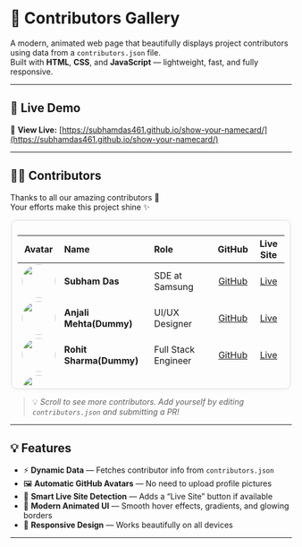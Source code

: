# 🌟 Contributors Gallery

A modern, animated web page that beautifully displays project contributors using data from a `contributors.json` file.  
Built with **HTML**, **CSS**, and **JavaScript** — lightweight, fast, and fully responsive.

---

## 🚀 Live Demo

🔗 **View Live:** [https://subhamdas461.github.io/show-your-namecard/](https://subhamdas461.github.io/show-your-namecard/)

---
## 🧑‍💻 Contributors

Thanks to all our amazing contributors 💚  
Your efforts make this project shine ✨

<div align="center">

<!-- Scrollable container -->
<div style="
  max-height: 280px;
  overflow-y: auto;
  border: 1px solid #ddd;
  border-radius: 10px;
  padding: 10px;
  width: 95%;
  box-shadow: 0 0 10px rgba(0,0,0,0.05);
">

<!-- CONTRIBUTORS-START -->

| Avatar | Name | Role | GitHub | Live Site |
|:--:|:--|:--|:--:|:--:|
| <img src="https://github.com/subhamdas461.png" width="60" height="60" style="border-radius:50%;"> | **Subham Das** | SDE at Samsung | [GitHub](https://github.com/subhamdas461) | [Live](https://subhamdas461.github.io/) |
| <img src="https://github.com/anjalimehta.png" width="60" height="60" style="border-radius:50%;"> | **Anjali Mehta(Dummy)** | UI/UX Designer | [GitHub](https://github.com/anjalimehta) | [Live](https://anjalimehta.github.io/) |
| <img src="https://github.com/rohitsharma.png" width="60" height="60" style="border-radius:50%;"> | **Rohit Sharma(Dummy)** | Full Stack Engineer | [GitHub](https://github.com/rohitsharma) | [Live](https://rohitsharma.github.io/) |
| <img src="https://github.com/Dreamstick9.png" width="60" height="60" style="border-radius:50%;"> | **Kushagar Garg** | Student | [GitHub](https://github.com/Dreamstick9) | [Live](https://Dreamstick9.github.io/) |
| <img src="https://github.com/Sweatypenguin624.png" width="60" height="60" style="border-radius:50%;"> | **Abhay Kumar** | Full Stack Engineer | [GitHub](https://github.com/Sweatypenguin624) | [Live](https://Sweatypenguin624.github.io/) |
| <img src="https://github.com/Ayushdas1904.png" width="60" height="60" style="border-radius:50%;"> | **Ayush Das** | Full Stack Engineer | [GitHub](https://github.com/Ayushdas1904) | [Live](https://Ayushdas1904.github.io/) |
| <img src="https://github.com/mohamedation.png" width="60" height="60" style="border-radius:50%;"> | **mohamedation** | Full Stack Developer | [GitHub](https://github.com/mohamedation) | [Live](https://mohamedation.github.io/) |
<!-- CONTRIBUTORS-END -->

</div>
</div>

> 💡 _Scroll to see more contributors. Add yourself by editing `contributors.json` and submitting a PR!_

---

## 💡 Features

-   ⚡ **Dynamic Data** — Fetches contributor info from `contributors.json`
-   🖼️ **Automatic GitHub Avatars** — No need to upload profile pictures
-   🧠 **Smart Live Site Detection** — Adds a “Live Site” button if available
-   💫 **Modern Animated UI** — Smooth hover effects, gradients, and glowing borders
-   📱 **Responsive Design** — Works beautifully on all devices

---
